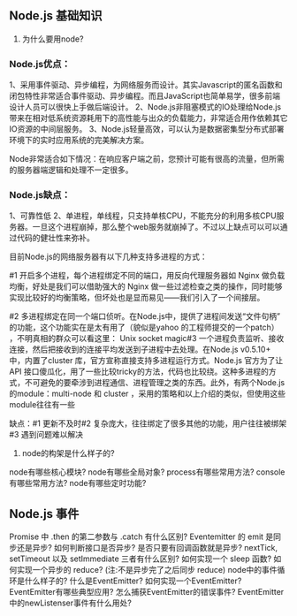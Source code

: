 
## Node.js 基础知识

1. 为什么要用node?

### Node.js优点：
1、采用事件驱动、异步编程，为网络服务而设计。其实Javascript的匿名函数和闭包特性非常适合事件驱动、异步编程。而且JavaScript也简单易学，很多前端设计人员可以很快上手做后端设计。
2、Node.js非阻塞模式的IO处理给Node.js带来在相对低系统资源耗用下的高性能与出众的负载能力，非常适合用作依赖其它IO资源的中间层服务。
3、Node.js轻量高效，可以认为是数据密集型分布式部署环境下的实时应用系统的完美解决方案。

Node非常适合如下情况：在响应客户端之前，您预计可能有很高的流量，但所需的服务器端逻辑和处理不一定很多。

### Node.js缺点：
1、可靠性低
2、单进程，单线程，只支持单核CPU，不能充分的利用多核CPU服务器。一旦这个进程崩掉，那么整个web服务就崩掉了。不过以上缺点可以可以通过代码的健壮性来弥补。

目前Node.js的网络服务器有以下几种支持多进程的方式：

#1 开启多个进程，每个进程绑定不同的端口，用反向代理服务器如 Nginx 做负载均衡，好处是我们可以借助强大的 Nginx 做一些过滤检查之类的操作，同时能够实现比较好的均衡策略，但坏处也是显而易见——我们引入了一个间接层。

#2 多进程绑定在同一个端口侦听。在Node.js中，提供了进程间发送“文件句柄” 的功能，这个功能实在是太有用了（貌似是yahoo 的工程师提交的一个patch） ，不明真相的群众可以看这里： Unix socket magic#3 一个进程负责监听、接收连接，然后把接收到的连接平均发送到子进程中去处理。在Node.js v0.5.10+ 中，内置了cluster 库，官方宣称直接支持多进程运行方式。Node.js 官方为了让API 接口傻瓜化，用了一些比较tricky的方法，代码也比较绕。这种多进程的方式，不可避免的要牵涉到进程通信、进程管理之类的东西。此外，有两个Node.js的module：multi-node 和 cluster ，采用的策略和以上介绍的类似，但使用这些module往往有一些

缺点：#1 更新不及时#2 复杂庞大，往往绑定了很多其他的功能，用户往往被绑架#3 遇到问题难以解决



1. node的构架是什么样子的?



node有哪些核心模块?
node有哪些全局对象?
process有哪些常用方法?
console有哪些常用方法?
node有哪些定时功能?

## Node.js 事件

Promise 中 .then 的第二参数与 .catch 有什么区别?
Eventemitter 的 emit 是同步还是异步?
如何判断接口是否异步? 是否只要有回调函数就是异步?
nextTick, setTimeout 以及 setImmediate 三者有什么区别?
如何实现一个 sleep 函数?
如何实现一个异步的 reduce? (注:不是异步完了之后同步 reduce)
node中的事件循环是什么样子的?
什么是EventEmitter?
如何实现一个EventEmitter?
EventEmitter有哪些典型应用?
怎么捕获EventEmitter的错误事件?
EventEmitter中的newListenser事件有什么用处?
